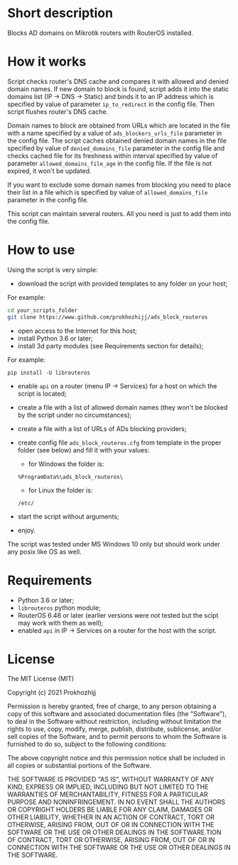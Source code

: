 # Short description
Blocks AD domains on Mikrotik routers with RouterOS installed.
   
# How it works
Script checks router's DNS cache and compares it with allowed and denied domain names. If new domain to block is found, script adds it into the static domains list (IP -> DNS -> Static) and binds it to an IP address which is specified by value of parameter `ip_to_redirect` in the config file. Then script flushes router's DNS cache.
      
Domain names to block are obtained from URLs which are located in the file with a name specified by a value of `ads_blockers_urls_file` parameter in the config file. The script caches obtained denied domain names in the file specified by value of `denied_domains_file` parameter in the config file and checks cached file for its freshness within interval
specified by value of parameter `allowed_domains_file_age` in the config file. If the file is not expired, it won't be updated.
      
If you want to exclude some domain names from blocking you need to place their list in a file which is specified by value of `allowed_domains_file` parameter in the config file.
      
This script can maintain several routers. All you need is just to add them into the config file.
   
# How to use

Using the script is very simple:

- download the script with provided templates to any folder on your host;

For example:

~~~sh
cd your_scripts_folder
git clone https://www.github.com/prokhozhijj/ads_block_routeros
~~~

- open access to the Internet for this host;
- install Python 3.6 or later;
- install 3d party modules (see Requirements section for details);

For example:
~~~shell
pip install -U librouteros
~~~

- enable `api` on a router (menu IP -> Services) for a host on which the script is located;

- create a file with a list of allowed domain names (they won't be blocked by the script under no circumstances);

- create a file with a list of URLs of ADs blocking providers;

- create config file `ads_block_routeros.cfg` from template in the proper folder (see below) and fill it with your values:

    - for Windows the folder is:
    ~~~shell
    %ProgramData%\ads_block_routeros\
    ~~~
    - for Linux the folder is:
    ~~~shell
    /etc/
    ~~~

- start the script without arguments;
- enjoy.

The script was tested under MS Windows 10 only but should work under any posix like OS as well.

# Requirements 
- Python 3.6 or later;
- `librouteros` python module;
- RouterOS 6.48 or later (earlier versions were not tested but the scipt may work with them as well);
- enabled `api` in IP -> Services on a router for the host with the script.

# License

The MIT License (MIT)

Copyright (c) 2021 Prokhozhijj

Permission is hereby granted, free of charge, to any person obtaining a copy of this software and associated documentation files (the "Software"), to deal in the Software without restriction, including without limitation the rights to use, copy, modify, merge, publish, distribute, sublicense, and/or sell copies of the Software, and to permit persons to whom the Software is furnished to do so, subject to the following conditions:

The above copyright notice and this permission notice shall be included in all copies or substantial portions of the Software.

THE SOFTWARE IS PROVIDED "AS IS", WITHOUT WARRANTY OF ANY KIND, EXPRESS OR IMPLIED, INCLUDING BUT NOT LIMITED TO THE WARRANTIES OF MERCHANTABILITY, FITNESS FOR A PARTICULAR PURPOSE AND NONINFRINGEMENT. IN NO EVENT SHALL THE AUTHORS OR COPYRIGHT HOLDERS BE LIABLE FOR ANY CLAIM, DAMAGES OR OTHER LIABILITY, WHETHER IN AN ACTION OF CONTRACT, TORT OR OTHERWISE, ARISING FROM, OUT OF OR IN CONNECTION WITH THE SOFTWARE OR THE USE OR OTHER DEALINGS IN THE SOFTWARE.TION OF CONTRACT, TORT OR OTHERWISE, ARISING FROM, OUT OF OR IN CONNECTION WITH THE SOFTWARE OR THE USE OR OTHER DEALINGS IN THE SOFTWARE.
